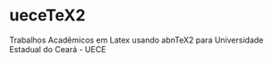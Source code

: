# ueceTeX2

Trabalhos Acadêmicos em Latex usando abnTeX2 para Universidade Estadual do Ceará - UECE
